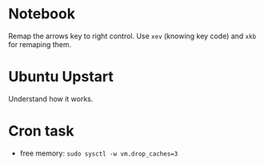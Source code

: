 # Notebook

Remap the arrows key to right control. Use `xev` (knowing key code) and `xkb`
for remaping them.

# Ubuntu Upstart

Understand how it works.

# Cron task

+ free memory: `sudo sysctl -w vm.drop_caches=3`
